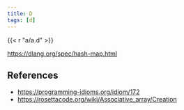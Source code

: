 ```yaml
---
title: D
tags: [d]
---
```


{{< r "a/a.d" >}}

<https://dlang.org/spec/hash-map.html>

## References

- <https://programming-idioms.org/idiom/172>
- <https://rosettacode.org/wiki/Associative_array/Creation>
